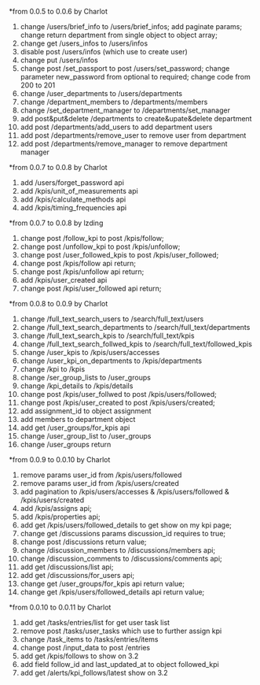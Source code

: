 *from 0.0.5 to 0.0.6 by Charlot
1. change /users/brief_info to /users/brief_infos;
   add paginate params;
   change return department from single object to object array;
2. change get /users_infos to /users/infos
3. disable post /users/infos (which use to create user)
4. change put /users/infos
5. change post /set_passport to  post /users/set_password;
   change parameter new_password from optional to required;
   change code from 200 to 201
6. change /user_departments to /users/departments
7. change /department_members to /departments/members
8. change /set_department_manager to /departments/set_manager
9. add post&put&delete /departments to create&upate&delete department
10. add post /departments/add_users to add department users
11. add post /departments/remove_user to remove user from department
12. add post /departments/remove_manager to remove department manager


*from 0.0.7 to 0.0.8 by Charlot
1. add /users/forget_password api
2. add /kpis/unit_of_measurements api
3. add /kpis/calculate_methods api
4. add /kpis/timing_frequencies api

*from 0.0.7 to 0.0.8 by lzding
1. change post /follow_kpi to  post /kpis/follow;
2. change post /unfollow_kpi to  post /kpis/unfollow;
3. change post /user_followed_kpis to  post /kpis/user_followed;
4. change post /kpis/follow api return;
5. change post /kpis/unfollow api return;
6. add /kpis/user_created api
7. change post /kpis/user_followed api return;

*from 0.0.8 to 0.0.9 by Charlot
1. change /full_text_search_users to /search/full_text/users
2. change /full_text_search_departments to /search/full_text/departments
3. change /full_text_search_kpis to /search/full_text/kpis
4. change /full_text_search_follwed_kpis to /search/full_text/followed_kpis
5. change /user_kpis to /kpis/users/accesses
6. change /user_kpi_on_departments to /kpis/departments
7. change /kpi to /kpis
8. change /ser_group_lists to /user_groups
9. change /kpi_details to /kpis/details
10. change post /kpis/user_follwed to post /kpis/users/followed;
11. change post /kpis/user_created to post /kpis/users/created;
12. add assignment_id to object assignment
13. add members to department object
14. add get /user_groups/for_kpis api
15. change /user_group_list to /user_groups
16. change /user_groups return


*from 0.0.9 to 0.0.10 by Charlot
1. remove params user_id from /kpis/users/followed
2. remove params user_id from /kpis/users/created
3. add pagination  to /kpis/users/accesses & /kpis/users/followed & /kpis/users/created
4. add /kpis/assigns api;
5. add /kpis/properties api;
6. add get /kpis/users/followed_details to get show on my kpi page;
7. change get /discussions params discussion_id requires to true;
8. change post /discussions return value;
9. change /discussion_members to /discussions/members api;
10. change /discussion_comments to /discussions/comments api;
11. add get /discussions/list api;
12. add get /discussions/for_users api;
13. change get /user_groups/for_kpis api return value;
14. change get /kpis/users/followed_details api return value;


*from 0.0.10 to 0.0.11 by Charlot
1. add get /tasks/entries/list for get user task list
2. remove post /tasks/user_tasks which use to further assign kpi
3. change /task_items to /tasks/entries/items
4. change post /input_data to post /entries
5. add get /kpis/follows to show on 3.2
6. add field follow_id  and last_updated_at to object followed_kpi
7. add get /alerts/kpi_follows/latest show on 3.2


